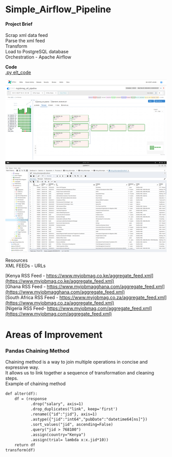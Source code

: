 # Simple_Airflow_Pipeline
#### Project Brief 

Scrap xml data feed   
Parse the xml feed   
Transform   
Load to PostgreSQL database    
Orchestration - Apache Airflow

**Code**   
[.py elt_code](elt_pipeline.py)     

![End_Goal](assets/imgs/ui_webserver.png)   
![End_Goal](assets/imgs/end_goal.png)  

Resources   
XML FEEDs - URLs   

[Kenya RSS Feed - https://www.myjobmag.co.ke/aggregate_feed.xml](https://www.myjobmag.co.ke/aggregate_feed.xml)        
[Ghana RSS Feed - https://www.myjobmagghana.com/aggregate_feed.xml](https://www.myjobmagghana.com/aggregate_feed.xml)   
[South Africa RSS Feed - https://www.myjobmag.co.za/aggregate_feed.xml](https://www.myjobmag.co.za/aggregate_feed.xml)    
[Nigeria RSS Feed- https://www.myjobmag.com/aggregate_feed.xml](https://www.myjobmag.com/aggregate_feed.xml)   

# Areas of Improvement
### Pandas Chaining Method
Chaining method is a way to join multiple operations in concise and expressive way.   
It allows us to link together a sequence of transformation and cleaning steps.   
Example of chaining method  
```
def alter(df):
    df = (response
           .drop("salary", axis=1)
           .drop_duplicates("link", keep='first')
           .rename({"id":"jid"}, axis=1)
           .astype({"jid":"int64","pubDate":"datetime64[ns]"})
           .sort_values("jid", ascending=False)
           .query("jid > 768100")
           .assign(country="Kenya")
           .assign(trial= lambda x:x.jid*10))
    return df
transform(df)
```

